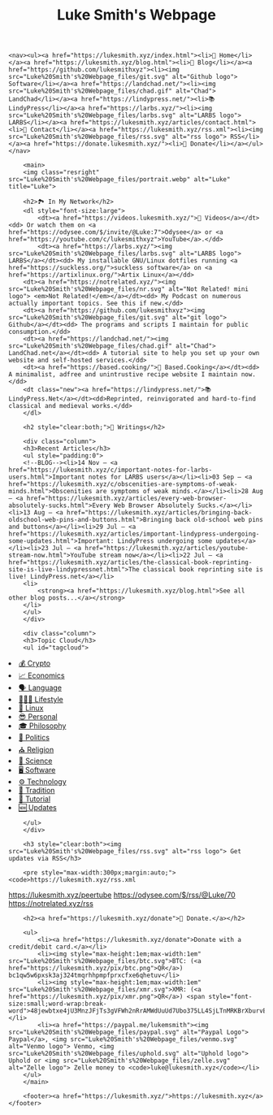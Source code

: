 <html lang="en"><head>
<meta http-equiv="content-type" content="text/html; charset=UTF-8">
    <title>Luke Smith's Webpage</title>
    <link rel="shortcut icon" href="https://lukesmith.xyz/favicon.ico" type="image/x-icon">
    <link rel="stylesheet" type="text/css" href="Luke%20Smith's%20Webpage_files/style.css">
    <meta charset="utf-8">
    <meta name="viewport" content="width=device-width, initial-scale=1">
	<link rel="alternate" type="application/rss+xml" title="Luke Smith RSS" href="https://lukesmith.xyz/rss.xml">
</head>

<body>
    <header>
        <h1>Luke Smith's Webpage</h1>
    </header>

    <nav><ul><a href="https://lukesmith.xyz/index.html"><li>🏡 Home</li></a><a href="https://lukesmith.xyz/blog.html"><li>📜 Blog</li></a><a href="https://github.com/lukesmithxyz"><li><img src="Luke%20Smith's%20Webpage_files/git.svg" alt="Github logo"> Software</li></a><a href="https://landchad.net/"><li><img src="Luke%20Smith's%20Webpage_files/chad.gif" alt="Chad"> LandChad</li></a><a href="https://lindypress.net/"><li>📚 LindyPress</li></a><a href="https://larbs.xyz/"><li><img src="Luke%20Smith's%20Webpage_files/larbs.svg" alt="LARBS logo"> LARBS</li></a><a href="https://lukesmith.xyz/articles/contact.html"><li>📧 Contact</li></a><a href="https://lukesmith.xyz/rss.xml"><li><img src="Luke%20Smith's%20Webpage_files/rss.svg" alt="rss logo"> RSS</li></a><a href="https://donate.lukesmith.xyz/"><li>💸 Donate</li></a></ul></nav>

        <main>
        <img class="resright" src="Luke%20Smith's%20Webpage_files/portrait.webp" alt="Luke" title="Luke">

        <h2>🏞️ In My Network</h2>
        <dl style="font-size:large">
            <dt><a href="https://videos.lukesmith.xyz/">🎥 Videos</a></dt><dd> Or watch them on <a href="https://odysee.com/$/invite/@Luke:7">Odysee</a> or <a href="https://youtube.com/c/lukesmithxyz">YouTube</a>.</dd>
            <dt><a href="https://larbs.xyz/"><img src="Luke%20Smith's%20Webpage_files/larbs.svg" alt="LARBS logo"> LARBS</a></dt><dd> My installable GNU/Linux dotfiles running <a href="https://suckless.org/">suckless software</a> on <a href="https://artixlinux.org/">Artix Linux</a></dd>
        <dt><a href="https://notrelated.xyz/"><img src="Luke%20Smith's%20Webpage_files/nr.svg" alt="Not Related! mini logo"> <em>Not Related!</em></a></dt><dd> My Podcast on numerous actually important topics. See this if new.</dd>
        <dt><a href="https://github.com/lukesmithxyz"><img src="Luke%20Smith's%20Webpage_files/git.svg" alt="git logo"> Github</a></dt><dd> The programs and scripts I maintain for public consumption.</dd>
        <dt><a href="https://landchad.net/"><img src="Luke%20Smith's%20Webpage_files/chad.gif" alt="Chad"> LandChad.net</a></dt><dd> A tutorial site to help you set up your own website and self-hosted services.</dd>
        <dt><a href="https://based.cooking/">🍲 Based.Cooking</a></dt><dd> A minimalist, adfree and unintrustive recipe website I maintain now.</dd>
        <dt class="new"><a href="https://lindypress.net/">📚 LindyPress.Net</a></dt><dd>Reprinted, reinvigorated and hard-to-find classical and medieval works.</dd>
        </dl>

        <h2 style="clear:both;">📜 Writings</h2>

        <div class="column">
        <h3>Recent Articles</h3>
        <ul style="padding:0">
        <!--BLOG--><li>14 Nov – <a href="https://lukesmith.xyz/c/important-notes-for-larbs-users.html">Important notes for LARBS users</a></li><li>03 Sep – <a href="https://lukesmith.xyz/c/obscenities-are-symptoms-of-weak-minds.html">Obscenities are symptoms of weak minds.</a></li><li>28 Aug – <a href="https://lukesmith.xyz/articles/every-web-browser-absolutely-sucks.html">Every Web Browser Absolutely Sucks.</a></li><li>13 Aug – <a href="https://lukesmith.xyz/articles/bringing-back-oldschool-web-pins-and-buttons.html">Bringing back old-school web pins and buttons</a></li><li>29 Jul – <a href="https://lukesmith.xyz/articles/important-lindypress-undergoing-some-updates.html">Important: LindyPress undergoing some updates</a></li><li>23 Jul – <a href="https://lukesmith.xyz/articles/youtube-stream-now.html">YouTube stream now</a></li><li>22 Jul – <a href="https://lukesmith.xyz/articles/the-classical-book-reprinting-site-is-live-lindypressnet.html">The classical book reprinting site is live! LindyPress.net</a></li>
        <li>
            <strong><a href="https://lukesmith.xyz/blog.html">See all other blog posts...</a></strong>
        </li>
        </ul>
        </div>

        <div class="column">
        <h3>Topic Cloud</h3>
        <ul id="tagcloud">
<!--TAGCLOUD--><a href="https://lukesmith.xyz/tag/crypto.html"><li>💰 Crypto</li></a><a href="https://lukesmith.xyz/tag/economics.html"><li>📈 Economics</li></a><a href="https://lukesmith.xyz/tag/language.html"><li>🗣️ Language</li></a><a href="https://lukesmith.xyz/tag/lifestyle.html"><li>👨‍👩‍👦 Lifestyle</li></a><a href="https://lukesmith.xyz/tag/linux.html"><li>🐃 Linux</li></a><a href="https://lukesmith.xyz/tag/personal.html"><li>😎 Personal</li></a><a href="https://lukesmith.xyz/tag/philosophy.html"><li>🎓 Philosophy</li></a><a href="https://lukesmith.xyz/tag/politics.html"><li>👑 Politics</li></a><a href="https://lukesmith.xyz/tag/religion.html"><li>⛪ Religion</li></a><a href="https://lukesmith.xyz/tag/science.html"><li>🥼 Science</li></a><a href="https://lukesmith.xyz/tag/software.html"><li>🖥️ Software</li></a><a href="https://lukesmith.xyz/tag/technology.html"><li>⚙️ Technology</li></a><a href="https://lukesmith.xyz/tag/tradition.html"><li>📜 Tradition</li></a><a href="https://lukesmith.xyz/tag/tutorial.html"><li>📖 Tutorial</li></a><a href="https://lukesmith.xyz/tag/updates.html"><li>🆕 Updates</li></a>
        </ul>
        </div>

        <h3 style="clear:both"><img src="Luke%20Smith's%20Webpage_files/rss.svg" alt="rss logo"> Get updates via RSS</h3>

        <pre style="max-width:300px;margin:auto;"><code>https://lukesmith.xyz/rss.xml
https://lukesmith.xyz/peertube
https://odysee.com/$/rss/@Luke/70
https://notrelated.xyz/rss</code></pre>

        <h2><a href="https://lukesmith.xyz/donate">💸 Donate.</a></h2>

        <ul>
            <li><a href="https://lukesmith.xyz/donate">Donate with a credit/debit card.</a></li>
            <li><img style="max-height:1em;max-width:1em" src="Luke%20Smith's%20Webpage_files/btc.svg">BTC: (<a href="https://lukesmith.xyz/pix/btc.png">QR</a>) bc1qw5w6pxsk3aj324tmqrhhpmpfprxcfxe6qhetuv</li>
            <li><img style="max-height:1em;max-width:1em" src="Luke%20Smith's%20Webpage_files/xmr.svg">XMR: (<a href="https://lukesmith.xyz/pix/xmr.png">QR</a>) <span style="font-size:small;word-wrap:break-word">48jewbtxe4jU3MnzJFjTs3gVFWh2nRrAMWdUuUd7Ubo375LL4SjLTnMRKBrXburvEh38QSNLrJy3EateykVCypnm6gcT9bh</span></li>
            <li><a href="https://paypal.me/lukemsmith"><img src="Luke%20Smith's%20Webpage_files/paypal.svg" alt="Paypal Logo"> Paypal</a>, <img src="Luke%20Smith's%20Webpage_files/venmo.svg" alt="Venmo logo"> Venmo, <img src="Luke%20Smith's%20Webpage_files/uphold.svg" alt="Uphold logo"> Uphold or <img src="Luke%20Smith's%20Webpage_files/zelle.svg" alt="Zelle logo"> Zelle money to <code>luke@lukesmith.xyz</code></li>
        </ul>
        </main>

        <footer><a href="https://lukesmith.xyz/">https://lukesmith.xyz</a></footer>



</body></html>

